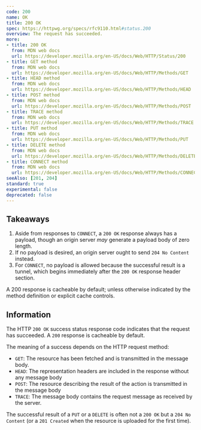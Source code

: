 ```yaml
---
code: 200
name: OK
title: 200 OK
spec: https://httpwg.org/specs/rfc9110.html#status.200
overview: The request has succeeded.
more:
- title: 200 OK
  from: MDN web docs
  url: https://developer.mozilla.org/en-US/docs/Web/HTTP/Status/200
- title: GET method
  from: MDN web docs
  url: https://developer.mozilla.org/en-US/docs/Web/HTTP/Methods/GET
- title: HEAD method
  from: MDN web docs
  url: https://developer.mozilla.org/en-US/docs/Web/HTTP/Methods/HEAD
- title: POST method
  from: MDN web docs
  url: https://developer.mozilla.org/en-US/docs/Web/HTTP/Methods/POST
- title: TRACE method
  from: MDN web docs
  url: https://developer.mozilla.org/en-US/docs/Web/HTTP/Methods/TRACE
- title: PUT method
  from: MDN web docs
  url: https://developer.mozilla.org/en-US/docs/Web/HTTP/Methods/PUT
- title: DELETE method
  from: MDN web docs
  url: https://developer.mozilla.org/en-US/docs/Web/HTTP/Methods/DELETE
- title: CONNECT method
  from: MDN web docs
  url: https://developer.mozilla.org/en-US/docs/Web/HTTP/Methods/CONNECT
seeAlso: [201, 204]
standard: true
experimental: false
deprecated: false
---
```


## Takeaways

1. Aside from responses to `CONNECT`, a `200 OK` response always has a payload, though an origin server _may_ generate a payload body of zero length.
1. If no payload is desired, an origin server ought to send `204 No Content` instead.
1. For `CONNECT`, no payload is allowed because the successful result is a tunnel, which begins immediately after the `200 OK` response header section.

A 200 response is cacheable by default; unless otherwise indicated by the method definition or explicit cache controls.

## Information

The HTTP `200 OK` success status response code indicates that the request has succeeded. A `200` response is cacheable by default.

The meaning of a success depends on the HTTP request method:

- `GET`: The resource has been fetched and is transmitted in the message body.
- `HEAD`: The representation headers are included in the response without any message body
- `POST`: The resource describing the result of the action is transmitted in the message body
- `TRACE`: The message body contains the request message as received by the server.

The successful result of a `PUT` or a `DELETE` is often not a `200 OK` but a `204 No Content` (or a `201 Created` when the resource is uploaded for the first time).
